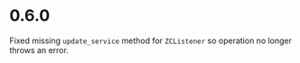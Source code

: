 # 0.6.0
Fixed missing `update_service` method for `ZCListener` so operation no longer throws an error.
